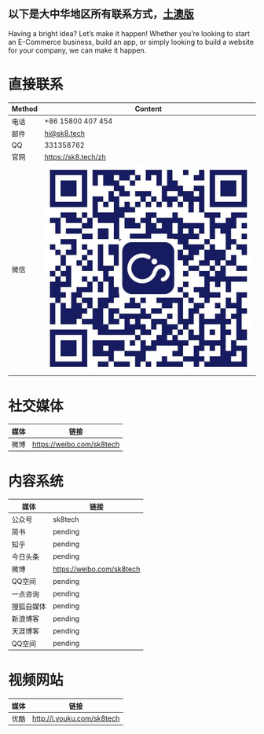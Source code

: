 以下是大中华地区所有联系方式，[土澳版](/en/introduction/contact.md)
---

Having a bright idea? Let’s make it happen! Whether you’re looking to start an E-Commerce business, build an app, or simply looking to build a website for your company, we can make it happen. 

# 直接联系

|Method|Content
|-|-
|电话|+86 15800 407 454
|邮件|hi@sk8.tech[](en/contact)
|QQ| 331358762
|官网|https://sk8.tech/zh
|微信|![](/assets/公众号.jpg)

# 社交媒体

|媒体|链接
|-|-
|微博|https://weibo.com/sk8tech

# 内容系统

|媒体|链接
|-|-
|公众号|sk8tech
|简书|pending
|知乎|pending
|今日头条|pending
|微博|https://weibo.com/sk8tech
|QQ空间|pending
|一点咨询|pending
|搜狐自媒体|pending
|新浪博客|pending
|天涯博客|pending
|QQ空间|pending

# 视频网站

|媒体|链接
|-|-
|优酷|http://i.youku.com/sk8tech